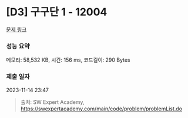 # [D3] 구구단 1 - 12004 

[문제 링크](https://swexpertacademy.com/main/code/problem/problemDetail.do?contestProbId=AXkcWgFa8sADFAS8) 

### 성능 요약

메모리: 58,532 KB, 시간: 156 ms, 코드길이: 290 Bytes

### 제출 일자

2023-11-14 23:47



> 출처: SW Expert Academy, https://swexpertacademy.com/main/code/problem/problemList.do